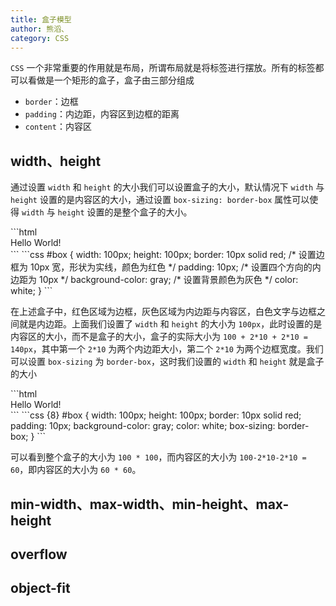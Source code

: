 ```yaml
---
title: 盒子模型
author: 熊滔、
category: CSS
---
```


`CSS` 一个非常重要的作用就是布局，所谓布局就是将标签进行摆放。所有的标签都可以看做是一个矩形的盒子，盒子由三部分组成

- `border`：边框
- `padding`：内边距，内容区到边框的距离
- `content`：内容区

## width、height

通过设置 `width` 和 `height` 的大小我们可以设置盒子的大小，默认情况下 `width` 与 `height` 设置的是内容区的大小，通过设置 `box-sizing: border-box` 属性可以使得 `width` 与 `height` 设置的是整个盒子的大小。

<CodeGroup>
<CodeGroupItem title="html" active>
```html
<div id="box">
    Hello World!
</div>
```
</CodeGroupItem>

<CodeGroupItem title="css">
```css
#box {
    width: 100px;
    height: 100px;
    border: 10px solid red; /* 设置边框为 10px 宽，形状为实线，颜色为红色 */
    padding: 10px; /* 设置四个方向的内边距为 10px */
    background-color: gray; /* 设置背景颜色为灰色 */
    color: white;
}
```
</CodeGroupItem>
</CodeGroup>


<DisplayBox>
<CSS-Demo-14></CSS-Demo-14>
</DisplayBox>

在上述盒子中，红色区域为边框，灰色区域为内边距与内容区，白色文字与边框之间就是内边距。上面我们设置了 `width` 和 `height` 的大小为 `100px`，此时设置的是内容区的大小，而不是盒子的大小，盒子的实际大小为 `100 + 2*10 + 2*10 = 140px`，其中第一个 `2*10` 为两个内边距大小，第二个 `2*10` 为两个边框宽度。我们可以设置 `box-sizing` 为 `border-box`，这时我们设置的 `width` 和 `height` 就是盒子的大小

<CodeGroup>
<CodeGroupItem title="html" active>
```html
<div id="box">
    Hello World!
</div>
```
</CodeGroupItem>

<CodeGroupItem title="css">
```css {8}
#box {
    width: 100px;
    height: 100px;
    border: 10px solid red;
    padding: 10px;
    background-color: gray;
    color: white;
    box-sizing: border-box;
}
```
</CodeGroupItem>
</CodeGroup>

<DisplayBox>
<CSS-Demo-15></CSS-Demo-15>
</DisplayBox>

可以看到整个盒子的大小为 `100 * 100`，而内容区的大小为 `100-2*10-2*10 = 60`，即内容区的大小为 `60 * 60`。

## min-width、max-width、min-height、max-height



## overflow



## object-fit







